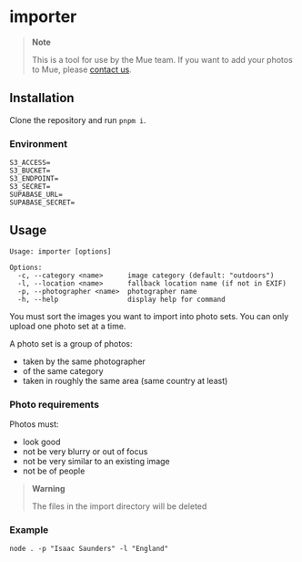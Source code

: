 # importer

> **Note**
>
> This is a tool for use by the Mue team.
> If you want to add your photos to Mue, please [contact us](https://muetab.com/contact).

## Installation

Clone the repository and run `pnpm i`.

### Environment

```
S3_ACCESS=
S3_BUCKET=
S3_ENDPOINT=
S3_SECRET=
SUPABASE_URL=
SUPABASE_SECRET=
```

## Usage

```
Usage: importer [options]

Options:
  -c, --category <name>      image category (default: "outdoors")
  -l, --location <name>      fallback location name (if not in EXIF)
  -p, --photographer <name>  photographer name
  -h, --help                 display help for command
```

You must sort the images you want to import into photo sets.
You can only upload one photo set at a time.

A photo set is a group of photos:

- taken by the same photographer
- of the same category
- taken in roughly the same area (same country at least)

### Photo requirements

Photos must:

- look good
- not be very blurry or out of focus 
- not be very similar to an existing image
- not be of people

> **Warning**
>
> The files in the import directory will be deleted

### Example

```
node . -p "Isaac Saunders" -l "England"
```
